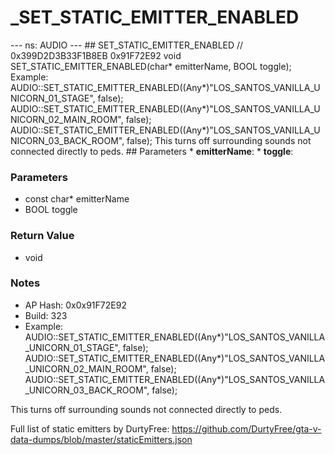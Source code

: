 # _SET_STATIC_EMITTER_ENABLED

--- ns: AUDIO --- ## SET_STATIC_EMITTER_ENABLED  // 0x399D2D3B33F1B8EB 0x91F72E92 void SET_STATIC_EMITTER_ENABLED(char* emitterName, BOOL toggle);  Example: AUDIO::SET_STATIC_EMITTER_ENABLED((Any*)"LOS_SANTOS_VANILLA_UNICORN_01_STAGE", false);    AUDIO::SET_STATIC_EMITTER_ENABLED((Any*)"LOS_SANTOS_VANILLA_UNICORN_02_MAIN_ROOM", false);    AUDIO::SET_STATIC_EMITTER_ENABLED((Any*)"LOS_SANTOS_VANILLA_UNICORN_03_BACK_ROOM", false); This turns off surrounding sounds not connected directly to peds.  ## Parameters * **emitterName**: * **toggle**:

### Parameters
* const char* emitterName
* BOOL toggle

### Return Value
* void

### Notes
* AP Hash: 0x0x91F72E92
* Build: 323
* Example:
AUDIO::SET_STATIC_EMITTER_ENABLED((Any*)"LOS_SANTOS_VANILLA_UNICORN_01_STAGE", false);    AUDIO::SET_STATIC_EMITTER_ENABLED((Any*)"LOS_SANTOS_VANILLA_UNICORN_02_MAIN_ROOM", false);    AUDIO::SET_STATIC_EMITTER_ENABLED((Any*)"LOS_SANTOS_VANILLA_UNICORN_03_BACK_ROOM", false);

This turns off surrounding sounds not connected directly to peds.

Full list of static emitters by DurtyFree: https://github.com/DurtyFree/gta-v-data-dumps/blob/master/staticEmitters.json

